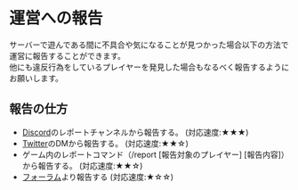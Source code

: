 # 運営への報告
サーバーで遊んである間に不具合や気になることが見つかった場合以下の方法で運営に報告することができます。  
他にも違反行為をしているプレイヤーを発見した場合もなるべく報告するようにお願いします。  

## 報告の仕方
* [Discord](discord.md)のレポートチャンネルから報告する。 (対応速度:★★★)
* [Twitter](https://twitter.com/MLS_Support)のDMから報告する。 (対応速度:★★☆)
* ゲーム内のレポートコマンド（/report [報告対象のプレイヤー] [報告内容]）から報告する。  (対応速度:★★☆)
* [フォーラム](https://forum.lucknetwork.jp/)より報告する  (対応速度:★☆☆)
